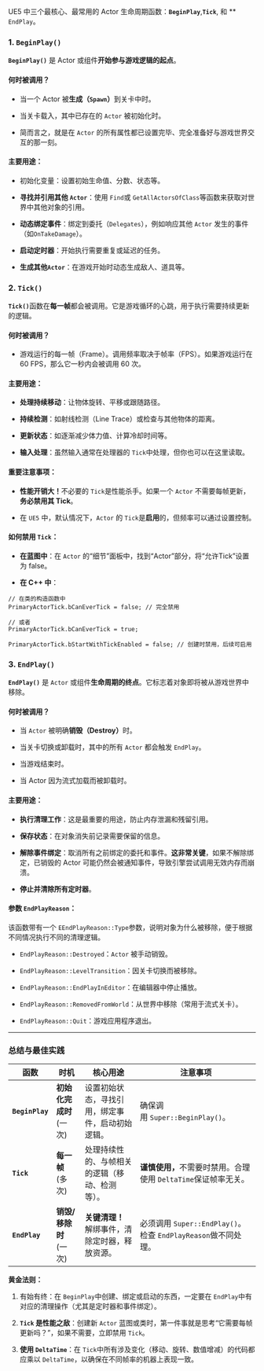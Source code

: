 UE5 中三个最核心、最常用的 Actor 生命周期函数：​**​`BeginPlay`​**​, ​**​`Tick`​**​, 和 **`​EndPlay`​​。

### 1. `BeginPlay()`

​**​`BeginPlay()`​**​ 是 Actor 或组件​**​开始参与游戏逻辑的起点​**​。

#### ​**​何时被调用？​**​

- 当一个 Actor 被​**​生成（`Spawn`）​**​ 到关卡中时。
    
- 当关卡载入，其中已存在的 `Actor` 被初始化时。
    
- 简而言之，就是在 `Actor` 的所有属性都已设置完毕、完全准备好与游戏世界交互的那一刻。

#### ​**​主要用途：​**​

- ​​初始化变量​​：设置初始生命值、分数、状态等。
    
- ​**​寻找并引用其他 `Actor`​**​：使用 `Find`或 `GetAllActorsOfClass`等函数来获取对世界中其他对象的引用。
    
- ​**​动态绑定事件​**​：绑定到委托（`Delegates`），例如响应其他 `Actor` 发生的事件（如`OnTakeDamage`）。
    
- ​**​启动定时器​**​：开始执行需要重复或延迟的任务。
    
- ​**​生成其他`Actor`​**​：在游戏开始时动态生成敌人、道具等。

### 2. `Tick()`

​**​`Tick()`​**​ 函数在​**​每一帧​**​都会被调用。它是游戏循环的心跳，用于执行需要持续更新的逻辑。
#### ​**​何时被调用？​**​

- 游戏运行的每一帧（Frame）。调用频率取决于帧率（FPS）。如果游戏运行在 60 FPS，那么它一秒内会被调用 60 次。
    
#### ​**​主要用途：​**​

- ​**​处理持续移动​**​：让物体旋转、平移或跟随路径。
    
- ​**​持续检测​**​：如射线检测（Line Trace）或检查与其他物体的距离。
    
- ​**​更新状态​**​：如逐渐减少体力值、计算冷却时间等。
    
- ​**​输入处理​**​：虽然输入通常在处理器的 `Tick`中处理，但你也可以在这里读取。
    

#### ​**​重要注意事项：​**​

- ​**​性能开销大！​**​ 不必要的 `Tick`是性能杀手。如果一个 `Actor` 不需要每帧更新，​**​务必禁用其 Tick​**​。
    
- 在 `UE5` 中，默认情况下，`Actor` 的 `Tick`是​**​启用​**​的，但频率可以通过设置控制。
    

#### ​**​如何禁用 `Tick`：​**​

- ​**​在蓝图中​**​：在 `Actor` 的“细节”面板中，找到“Actor”部分，将“允许Tick”设置为 false。
    
-  ​**​在 C++ 中​**​：
    
```
// 在类的构造函数中 
PrimaryActorTick.bCanEverTick = false; // 完全禁用 

// 或者 
PrimaryActorTick.bCanEverTick = true; 

PrimaryActorTick.bStartWithTickEnabled = false; // 创建时禁用，后续可启用
```

### 3. `EndPlay()`

​**​`EndPlay()`​**​ 是 `Actor` 或组件​**​生命周期的终点​**​。它标志着对象即将被从游戏世界中移除。

#### ​**​何时被调用？​**​

- 当 `Actor` 被明确​**​销毁（Destroy）​**​ 时。
    
- 当关卡切换或卸载时，其中的所有 `Actor` 都会触发 `EndPlay`。
    
- 当游戏结束时。
    
- 当 Actor 因为流式加载而被卸载时。

#### ​**​主要用途：​**​

- ​**​执行清理工作​**​：这是最重要的用途，防止内存泄漏和残留引用。
    
- ​**​保存状态​**​：在对象消失前记录需要保留的信息。
    
- ​**​解除事件绑定​**​：取消所有之前绑定的委托和事件。​**​这非常关键​**​，如果不解除绑定，已销毁的 Actor 可能仍然会被通知事件，导致引擎尝试调用无效内存而崩溃。
    
- ​**​停止并清除所有定时器​**​。
    

#### ​**​参数 `EndPlayReason`：​**​

该函数带有一个 `EEndPlayReason::Type`参数，说明对象为什么被移除，便于根据不同情况执行不同的清理逻辑。

- `EndPlayReason::Destroyed`：`Actor` 被手动销毁。
    
- `EndPlayReason::LevelTransition`：因关卡切换而被移除。
    
- `EndPlayReason::EndPlayInEditor`：在编辑器中停止播放。
    
- `EndPlayReason::RemovedFromWorld`：从世界中移除（常用于流式关卡）。
    
- `EndPlayReason::Quit`：游戏应用程序退出。
    

---

### 总结与最佳实践

| 函数                  | 时机                  | 核心用途                           | 注意事项                                             |
| ------------------- | ------------------- | ------------------------------ | ------------------------------------------------ |
| ​**​`BeginPlay`​**​ | ​**​初始化完成时​**​ (一次) | 设置初始状态，寻找引用，绑定事件，启动初始逻辑。       | 确保调用 `Super::BeginPlay()`。                       |
| ​**​`Tick`​**​      | ​**​每一帧​**​ (多次)    | 处理持续性的、与帧相关的逻辑（移动、检测等）。        | ​**​谨慎使用，​**​ 不需要时禁用。合理使用 `DeltaTime`保证帧率无关。     |
| ​**​`EndPlay`​**​   | ​**​销毁/移除时​**​ (一次) | ​**​关键清理！​**​ 解绑事件，清除定时器，释放资源。 | 必须调用 `Super::EndPlay()`。检查 `EndPlayReason`做不同处理。 |

​**​黄金法则：​**​

1. ​​有始有终​​：在 `BeginPlay`中创建、绑定或启动的东西，一定要在 `EndPlay`中有对应的清理操作（尤其是​​定时器​​和​​事件绑定​​）。
    
2. ​**​`Tick` 是性能之敌​**​：创建新 `Actor` 蓝图或类时，第一件事就是思考“它需要每帧更新吗？”，如果不需要，立即禁用 `Tick`。
    
3. ​**​使用 `DeltaTime`​**​：在 `Tick`中所有涉及变化（移动、旋转、数值增减）的代码都应乘以 `DeltaTime`，以确保在不同帧率的机器上表现一致。